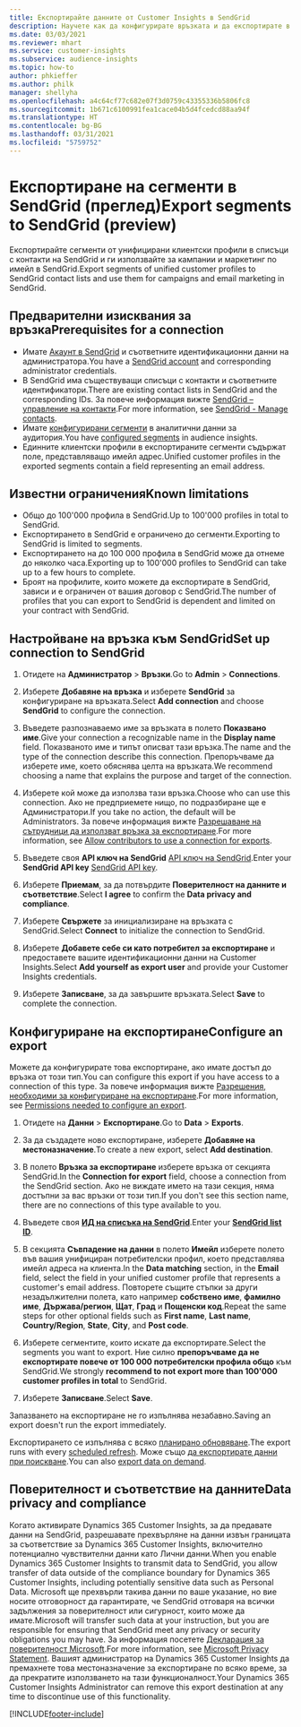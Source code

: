 ```yaml
---
title: Експортирайте данните от Customer Insights в SendGrid
description: Научете как да конфигурирате връзката и да експортирате в SendGrid.
ms.date: 03/03/2021
ms.reviewer: mhart
ms.service: customer-insights
ms.subservice: audience-insights
ms.topic: how-to
author: phkieffer
ms.author: philk
manager: shellyha
ms.openlocfilehash: a4c64cf77c682e07f3d0759c43355336b5806fc8
ms.sourcegitcommit: 1b671c6100991fea1cace04b5d4fcedcd88aa94f
ms.translationtype: HT
ms.contentlocale: bg-BG
ms.lasthandoff: 03/31/2021
ms.locfileid: "5759752"
---
```

# <a name="export-segments-to-sendgrid-preview"></a><span data-ttu-id="ff268-103">Експортиране на сегменти в SendGrid (преглед)</span><span class="sxs-lookup"><span data-stu-id="ff268-103">Export segments to SendGrid (preview)</span></span>

<span data-ttu-id="ff268-104">Експортирайте сегменти от унифицирани клиентски профили в списъци с контакти на SendGrid и ги използвайте за кампании и маркетинг по имейл в SendGrid.</span><span class="sxs-lookup"><span data-stu-id="ff268-104">Export segments of unified customer profiles to SendGrid contact lists and use them for campaigns and email marketing in SendGrid.</span></span> 

## <a name="prerequisites-for-a-connection"></a><span data-ttu-id="ff268-105">Предварителни изисквания за връзка</span><span class="sxs-lookup"><span data-stu-id="ff268-105">Prerequisites for a connection</span></span>

-   <span data-ttu-id="ff268-106">Имате [Акаунт в SendGrid](https://sendgrid.com/) и съответните идентификационни данни на администратора.</span><span class="sxs-lookup"><span data-stu-id="ff268-106">You have a [SendGrid account](https://sendgrid.com/) and corresponding administrator credentials.</span></span>
-   <span data-ttu-id="ff268-107">В SendGrid има съществуващи списъци с контакти и съответните идентификатори.</span><span class="sxs-lookup"><span data-stu-id="ff268-107">There are existing contact lists in SendGrid and the corresponding IDs.</span></span> <span data-ttu-id="ff268-108">За повече информация вижте [SendGrid – управление на контакти](https://sendgrid.com/docs/ui/managing-contacts/create-and-manage-contacts/#manage-contacts).</span><span class="sxs-lookup"><span data-stu-id="ff268-108">For more information, see [SendGrid - Manage contacts](https://sendgrid.com/docs/ui/managing-contacts/create-and-manage-contacts/#manage-contacts).</span></span>
-   <span data-ttu-id="ff268-109">Имате [конфигурирани сегменти](segments.md) в аналитични данни за аудитория.</span><span class="sxs-lookup"><span data-stu-id="ff268-109">You have [configured segments](segments.md) in audience insights.</span></span>
-   <span data-ttu-id="ff268-110">Единните клиентски профили в експортираните сегменти съдържат поле, представляващо имейл адрес.</span><span class="sxs-lookup"><span data-stu-id="ff268-110">Unified customer profiles in the exported segments contain a field representing an email address.</span></span>

## <a name="known-limitations"></a><span data-ttu-id="ff268-111">Известни ограничения</span><span class="sxs-lookup"><span data-stu-id="ff268-111">Known limitations</span></span>

- <span data-ttu-id="ff268-112">Общо до 100'000 профила в SendGrid.</span><span class="sxs-lookup"><span data-stu-id="ff268-112">Up to 100'000 profiles in total to SendGrid.</span></span>
- <span data-ttu-id="ff268-113">Експортирането в SendGrid е ограничено до сегменти.</span><span class="sxs-lookup"><span data-stu-id="ff268-113">Exporting to SendGrid is limited to segments.</span></span>
- <span data-ttu-id="ff268-114">Експортирането на до 100 000 профила в SendGrid може да отнеме до няколко часа.</span><span class="sxs-lookup"><span data-stu-id="ff268-114">Exporting up to 100'000 profiles to SendGrid can take up to a few hours to complete.</span></span> 
- <span data-ttu-id="ff268-115">Броят на профилите, които можете да експортирате в SendGrid, зависи и е ограничен от вашия договор с SendGrid.</span><span class="sxs-lookup"><span data-stu-id="ff268-115">The number of profiles that you can export to SendGrid is dependent and limited on your contract with SendGrid.</span></span>

## <a name="set-up-connection-to-sendgrid"></a><span data-ttu-id="ff268-116">Настройване на връзка към SendGrid</span><span class="sxs-lookup"><span data-stu-id="ff268-116">Set up connection to SendGrid</span></span>

1. <span data-ttu-id="ff268-117">Отидете на **Администратор** > **Връзки**.</span><span class="sxs-lookup"><span data-stu-id="ff268-117">Go to **Admin** > **Connections**.</span></span>

1. <span data-ttu-id="ff268-118">Изберете **Добавяне на връзка** и изберете **SendGrid** за конфигуриране на връзката.</span><span class="sxs-lookup"><span data-stu-id="ff268-118">Select **Add connection** and choose **SendGrid** to configure the connection.</span></span>

1. <span data-ttu-id="ff268-119">Въведете разпознаваемо име за връзката в полето **Показвано име**.</span><span class="sxs-lookup"><span data-stu-id="ff268-119">Give your connection a recognizable name in the **Display name** field.</span></span> <span data-ttu-id="ff268-120">Показваното име и типът описват тази връзка.</span><span class="sxs-lookup"><span data-stu-id="ff268-120">The name and the type of the connection describe this connection.</span></span> <span data-ttu-id="ff268-121">Препоръчваме да изберете име, което обяснява целта на връзката.</span><span class="sxs-lookup"><span data-stu-id="ff268-121">We recommend choosing a name that explains the purpose and target of the connection.</span></span>

1. <span data-ttu-id="ff268-122">Изберете кой може да използва тази връзка.</span><span class="sxs-lookup"><span data-stu-id="ff268-122">Choose who can use this connection.</span></span> <span data-ttu-id="ff268-123">Ако не предприемете нищо, по подразбиране ще е Администратори.</span><span class="sxs-lookup"><span data-stu-id="ff268-123">If you take no action, the default will be Administrators.</span></span> <span data-ttu-id="ff268-124">За повече информация вижте [Разрешаване на сътрудници да използват връзка за експортиране](connections.md#allow-contributors-to-use-a-connection-for-exports).</span><span class="sxs-lookup"><span data-stu-id="ff268-124">For more information, see [Allow contributors to use a connection for exports](connections.md#allow-contributors-to-use-a-connection-for-exports).</span></span>

1. <span data-ttu-id="ff268-125">Въведете своя **API ключ на SendGrid** [API ключ на SendGrid](https://sendgrid.com/docs/ui/account-and-settings/api-keys/).</span><span class="sxs-lookup"><span data-stu-id="ff268-125">Enter your **SendGrid API key** [SendGrid API key](https://sendgrid.com/docs/ui/account-and-settings/api-keys/).</span></span>

1. <span data-ttu-id="ff268-126">Изберете **Приемам**, за да потвърдите **Поверителност на данните и съответствие**.</span><span class="sxs-lookup"><span data-stu-id="ff268-126">Select **I agree** to confirm the **Data privacy and compliance**.</span></span>

1. <span data-ttu-id="ff268-127">Изберете **Свържете** за инициализиране на връзката с SendGrid.</span><span class="sxs-lookup"><span data-stu-id="ff268-127">Select **Connect** to initialize the connection to SendGrid.</span></span>

1. <span data-ttu-id="ff268-128">Изберете **Добавете себе си като потребител за експортиране** и предоставете вашите идентификационни данни на Customer Insights.</span><span class="sxs-lookup"><span data-stu-id="ff268-128">Select **Add yourself as export user** and provide your Customer Insights credentials.</span></span>

1. <span data-ttu-id="ff268-129">Изберете **Записване**, за да завършите връзката.</span><span class="sxs-lookup"><span data-stu-id="ff268-129">Select **Save** to complete the connection.</span></span>

## <a name="configure-an-export"></a><span data-ttu-id="ff268-130">Конфигуриране на експортиране</span><span class="sxs-lookup"><span data-stu-id="ff268-130">Configure an export</span></span>

<span data-ttu-id="ff268-131">Можете да конфигурирате това експортиране, ако имате достъп до връзка от този тип.</span><span class="sxs-lookup"><span data-stu-id="ff268-131">You can configure this export if you have access to a connection of this type.</span></span> <span data-ttu-id="ff268-132">За повече информация вижте [Разрешения, необходими за конфигуриране на експортиране](export-destinations.md#set-up-a-new-export).</span><span class="sxs-lookup"><span data-stu-id="ff268-132">For more information, see [Permissions needed to configure an export](export-destinations.md#set-up-a-new-export).</span></span>

1. <span data-ttu-id="ff268-133">Отидете на **Данни** > **Експортиране**.</span><span class="sxs-lookup"><span data-stu-id="ff268-133">Go to **Data** > **Exports**.</span></span>

1. <span data-ttu-id="ff268-134">За да създадете ново експортиране, изберете **Добавяне на местоназначение**.</span><span class="sxs-lookup"><span data-stu-id="ff268-134">To create a new export, select **Add destination**.</span></span>

1. <span data-ttu-id="ff268-135">В полето **Връзка за експортиране** изберете връзка от секцията SendGrid.</span><span class="sxs-lookup"><span data-stu-id="ff268-135">In the **Connection for export** field, choose a connection from the SendGrid section.</span></span> <span data-ttu-id="ff268-136">Ако не виждате името на тази секция, няма достъпни за вас връзки от този тип.</span><span class="sxs-lookup"><span data-stu-id="ff268-136">If you don't see this section name, there are no connections of this type available to you.</span></span>

1. <span data-ttu-id="ff268-137">Въведете своя **[ИД на списъка на SendGrid](https://sendgrid.com/docs/ui/managing-contacts/create-and-manage-contacts/#manage-contacts)**.</span><span class="sxs-lookup"><span data-stu-id="ff268-137">Enter your **[SendGrid list ID](https://sendgrid.com/docs/ui/managing-contacts/create-and-manage-contacts/#manage-contacts)**.</span></span>

1. <span data-ttu-id="ff268-138">В секцията **Съвпадение на данни** в полето **Имейл** изберете полето във вашия унифициран потребителски профил, което представлява имейл адреса на клиента.</span><span class="sxs-lookup"><span data-stu-id="ff268-138">In the **Data matching** section, in the **Email** field, select the field in your unified customer profile that represents a customer's email address.</span></span> <span data-ttu-id="ff268-139">Повторете същите стъпки за други незадължителни полета, като например **собствено име**, **фамилно име**, **Държава/регион**, **Щат**, **Град** и **Пощенски код**.</span><span class="sxs-lookup"><span data-stu-id="ff268-139">Repeat the same steps for other optional fields such as **First name**, **Last name**, **Country/Region**, **State**, **City**, and **Post code**.</span></span>

1. <span data-ttu-id="ff268-140">Изберете сегментите, които искате да експортирате.</span><span class="sxs-lookup"><span data-stu-id="ff268-140">Select the segments you want to export.</span></span> <span data-ttu-id="ff268-141">Ние силно **препоръчваме да не експортирате повече от 100 000 потребителски профила общо** към SendGrid.</span><span class="sxs-lookup"><span data-stu-id="ff268-141">We strongly **recommend to not export more than 100'000 customer profiles in total** to SendGrid.</span></span> 

1. <span data-ttu-id="ff268-142">Изберете **Записване**.</span><span class="sxs-lookup"><span data-stu-id="ff268-142">Select **Save**.</span></span>

<span data-ttu-id="ff268-143">Запазването на експортиране не го изпълнява незабавно.</span><span class="sxs-lookup"><span data-stu-id="ff268-143">Saving an export doesn't run the export immediately.</span></span>

<span data-ttu-id="ff268-144">Експортирането се изпълнява с всяко [планирано обновяване](system.md#schedule-tab).</span><span class="sxs-lookup"><span data-stu-id="ff268-144">The export runs with every [scheduled refresh](system.md#schedule-tab).</span></span> <span data-ttu-id="ff268-145">Може също [да експортирате данни при поискване](export-destinations.md#run-exports-on-demand).</span><span class="sxs-lookup"><span data-stu-id="ff268-145">You can also [export data on demand](export-destinations.md#run-exports-on-demand).</span></span> 

## <a name="data-privacy-and-compliance"></a><span data-ttu-id="ff268-146">Поверителност и съответствие на данните</span><span class="sxs-lookup"><span data-stu-id="ff268-146">Data privacy and compliance</span></span>

<span data-ttu-id="ff268-147">Когато активирате Dynamics 365 Customer Insights, за да предавате данни на SendGrid, разрешавате прехвърляне на данни извън границата за съответствие за Dynamics 365 Customer Insights, включително потенциално чувствителни данни като Лични данни.</span><span class="sxs-lookup"><span data-stu-id="ff268-147">When you enable Dynamics 365 Customer Insights to transmit data to SendGrid, you allow transfer of data outside of the compliance boundary for Dynamics 365 Customer Insights, including potentially sensitive data such as Personal Data.</span></span> <span data-ttu-id="ff268-148">Microsoft ще прехвърли такива данни по ваше указание, но вие носите отговорност да гарантирате, че SendGrid отговаря на всички задължения за поверителност или сигурност, които може да имате.</span><span class="sxs-lookup"><span data-stu-id="ff268-148">Microsoft will transfer such data at your instruction, but you are responsible for ensuring that SendGrid meet any privacy or security obligations you may have.</span></span> <span data-ttu-id="ff268-149">За информация посетете [Декларация за поверителност Microsoft](https://go.microsoft.com/fwlink/?linkid=396732).</span><span class="sxs-lookup"><span data-stu-id="ff268-149">For more information, see [Microsoft Privacy Statement](https://go.microsoft.com/fwlink/?linkid=396732).</span></span>
<span data-ttu-id="ff268-150">Вашият администратор на Dynamics 365 Customer Insights да премахнете това местоназначение за експортиране по всяко време, за да прекратите използването на тази функционалност.</span><span class="sxs-lookup"><span data-stu-id="ff268-150">Your Dynamics 365 Customer Insights Administrator can remove this export destination at any time to discontinue use of this functionality.</span></span>


[!INCLUDE[footer-include](../includes/footer-banner.md)]